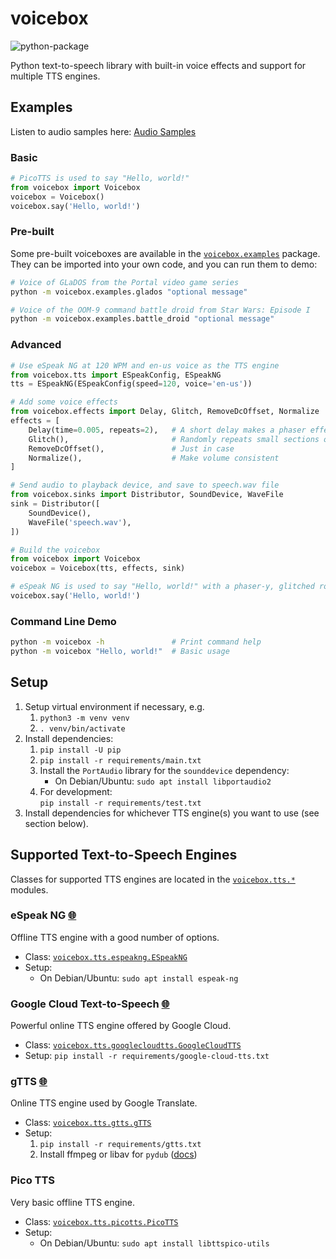 # voicebox

![python-package](https://github.com/austin-bowen/voicebox/actions/workflows/python-package.yml/badge.svg)

Python text-to-speech library with built-in voice effects and support for multiple TTS engines.

## Examples

Listen to audio samples here: [Audio Samples](https://austin-bowen.github.io/voicebox/)

### Basic

```python
# PicoTTS is used to say "Hello, world!"
from voicebox import Voicebox
voicebox = Voicebox()
voicebox.say('Hello, world!')
```

### Pre-built

Some pre-built voiceboxes are available in the [`voicebox.examples`](./voicebox/examples) package.
They can be imported into your own code, and you can run them to demo:

```bash
# Voice of GLaDOS from the Portal video game series
python -m voicebox.examples.glados "optional message"

# Voice of the OOM-9 command battle droid from Star Wars: Episode I
python -m voicebox.examples.battle_droid "optional message"
```

### Advanced

```python
# Use eSpeak NG at 120 WPM and en-us voice as the TTS engine
from voicebox.tts import ESpeakConfig, ESpeakNG
tts = ESpeakNG(ESpeakConfig(speed=120, voice='en-us'))

# Add some voice effects
from voicebox.effects import Delay, Glitch, RemoveDcOffset, Normalize
effects = [
    Delay(time=0.005, repeats=2),   # A short delay makes a phaser effect
    Glitch(),                       # Randomly repeats small sections of audio
    RemoveDcOffset(),               # Just in case
    Normalize(),                    # Make volume consistent
]

# Send audio to playback device, and save to speech.wav file
from voicebox.sinks import Distributor, SoundDevice, WaveFile
sink = Distributor([
    SoundDevice(),
    WaveFile('speech.wav'),
])

# Build the voicebox
from voicebox import Voicebox
voicebox = Voicebox(tts, effects, sink)

# eSpeak NG is used to say "Hello, world!" with a phaser-y, glitched robot voice
voicebox.say('Hello, world!')
```

### Command Line Demo

```bash
python -m voicebox -h               # Print command help
python -m voicebox "Hello, world!"  # Basic usage
```

## Setup

1. Setup virtual environment if necessary, e.g.
   1. `python3 -m venv venv`
   2. `. venv/bin/activate`
2. Install dependencies:
   1. `pip install -U pip`
   2. `pip install -r requirements/main.txt`
   3. Install the `PortAudio` library for the `sounddevice` dependency:
      - On Debian/Ubuntu: `sudo apt install libportaudio2`
   4. For development:\
      `pip install -r requirements/test.txt`
3. Install dependencies for whichever TTS engine(s) you want to use (see section below).

## Supported Text-to-Speech Engines

Classes for supported TTS engines are located in the [`voicebox.tts.*`](./voicebox/tts/) modules.

### eSpeak NG [🌐](https://github.com/espeak-ng/espeak-ng)

Offline TTS engine with a good number of options.

- Class: [`voicebox.tts.espeakng.ESpeakNG`](./voicebox/tts/espeakng.py)
- Setup:
  - On Debian/Ubuntu: `sudo apt install espeak-ng`

### Google Cloud Text-to-Speech [🌐](https://cloud.google.com/text-to-speech)

Powerful online TTS engine offered by Google Cloud.

- Class: [`voicebox.tts.googlecloudtts.GoogleCloudTTS`](./voicebox/tts/googlecloudtts.py)
- Setup: `pip install -r requirements/google-cloud-tts.txt`

### gTTS [🌐](https://github.com/pndurette/gTTS)

Online TTS engine used by Google Translate.

- Class: [`voicebox.tts.gtts.gTTS`](./voicebox/tts/gtts.py)
- Setup:
  1. `pip install -r requirements/gtts.txt`
  2. Install ffmpeg or libav for `pydub` ([docs](https://github.com/jiaaro/pydub#getting-ffmpeg-set-up))

### Pico TTS

Very basic offline TTS engine.

- Class: [`voicebox.tts.picotts.PicoTTS`](./voicebox/tts/picotts.py)
- Setup:
  - On Debian/Ubuntu: `sudo apt install libttspico-utils`
